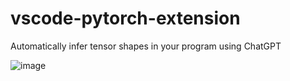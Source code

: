 # vscode-pytorch-extension

Automatically infer tensor shapes in your program using ChatGPT

![image](https://user-images.githubusercontent.com/3282513/227808707-450c8522-b289-4c43-9463-1a5865916916.png)


